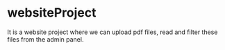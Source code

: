 # websiteProject
It is a website project where we can upload pdf files, read and filter these files from the admin panel.
